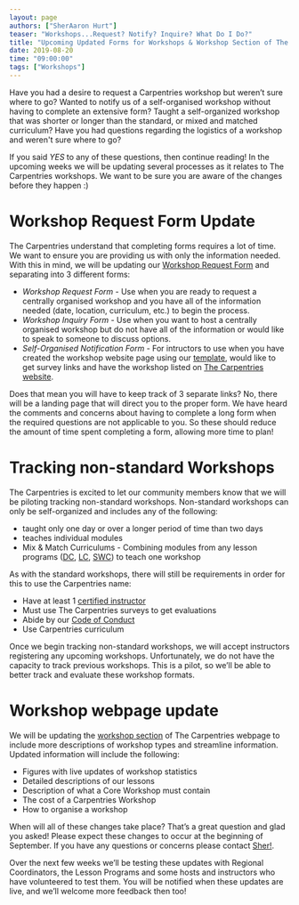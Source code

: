 ```yaml
---
layout: page
authors: ["SherAaron Hurt"]
teaser: "Workshops...Request? Notify? Inquire? What Do I Do?"
title: "Upcoming Updated Forms for Workshops & Workshop Section of The Carpentries Website"
date: 2019-08-20
time: "09:00:00"
tags: ["Workshops"]
---
```


Have you had a desire to request a Carpentries workshop but weren’t sure where to go? Wanted to notify us of a self-organised workshop without having to complete an extensive form? Taught a self-organized workshop that was shorter or longer than the standard, or mixed and matched curriculum? Have you had questions regarding the logistics of a workshop and weren't sure where to go? 

If you said *YES* to any of these questions, then continue reading! In the upcoming weeks we will be updating several processes as it relates to The Carpentries workshops. We want to be sure you are aware of the changes before they happen :) 

# Workshop Request Form Update

The Carpentries understand that completing forms requires a lot of time. We want to ensure you are providing us with only the information needed. With this in mind, we will be updating our [Workshop Request Form](https://amy.carpentries.org/forms/workshop/) and separating into 3 different forms: 

*  _Workshop Request Form_ - Use when you are ready to request a centrally organised workshop and you have all of the information needed (date, location, curriculum, etc.) to begin the process.
*  _Workshop Inquiry Form_ - Use when you want to host a centrally organised workshop but do not have all of the information or would like to speak to someone to discuss options.
* _Self-Organised Notification Form_ - For intructors to use when you have created the workshop website page using our [template](https://github.com/carpentries/workshop-template), would like to get survey links and have the workshop listed on [The Carpentries website](https://carpentries.org/).

Does that mean you will have to keep track of 3 separate links? No, there will be a landing page that will direct you to the proper form. We have heard the comments and concerns about having to complete a long form when the required questions are not applicable to you. So these should reduce the amount of time spent completing a form, allowing more time to plan! 

# Tracking non-standard Workshops

The Carpentries is excited to let our community members know that we will be piloting tracking non-standard workshops. Non-standard workshops can only be self-organized and includes any of the following:
* taught only one day or over a longer period of time than two days
* teaches individual modules 
* Mix &  Match Curriculums - Combining modules from any lesson programs ([DC](https://datacarpentry.org/lessons/), [LC](https://librarycarpentry.org/lessons/), [SWC](https://software-carpentry.org/lessons/)) to teach one workshop

As with the standard workshops, there will still be requirements in order for this to use the Carpentries name: 
* Have at least 1 [certified instructor](https://carpentries.org/instructors/) 
* Must use The Carpentries surveys to get evaluations
* Abide by our [Code of Conduct](https://docs.carpentries.org/topic_folders/policies/code-of-conduct.html)
* Use Carpentries curriculum

Once we begin tracking non-standard workshops, we will accept instructors registering any upcoming workshops. Unfortunately, we do not have the capacity to track previous workshops. This is a pilot, so we’ll be able to better track and evaluate these workshop formats.  

# Workshop webpage update

We will be updating the [workshop section](https://carpentries.org/workshops/) of The Carpentries webpage to include more descriptions of workshop types and streamline information. Updated information will include the following:

* Figures with live updates of workshop statistics
* Detailed descriptions of our lessons
* Description of what a Core Workshop must contain
* The cost of a Carpentries Workshop
* How to organise a workshop

When will all of these changes take place? That’s a great question and glad you asked! Please expect these changes to occur at the beginning of September. If you have any questions or concerns please contact [Sher!](mailto:sheraaron@carpentries.org). 

Over the next few weeks we’ll be testing these updates with Regional Coordinators, the Lesson Programs and some hosts and instructors who have volunteered to test them. You will be notified when these updates are live, and we’ll welcome more feedback then too!




